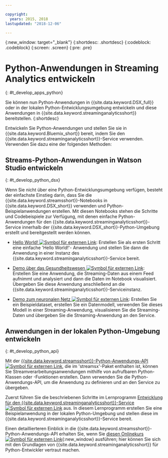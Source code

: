 ```yaml
---

copyright:
  years: 2015, 2018
lastupdated: "2018-12-06"

---
```


<!-- Attribute definitions -->
{:new_window: target="_blank"}
{:shortdesc: .shortdesc}
{:codeblock: .codeblock}
{:screen: .screen}
{:pre: .pre}

# Python-Anwendungen in Streaming Analytics entwickeln
{: #t_develop_apps_python}

Sie können nun Python-Anwendungen in {{site.data.keyword.DSX_full}} oder in der lokalen Python-Entwicklungsumgebung entwickeln und diese Anwendungen in {{site.data.keyword.streaminganalyticsshort}} bereitstellen.
{:shortdesc}

Entwickeln Sie Python-Anwendungen und stellen Sie sie in {{site.data.keyword.Bluemix_short}} bereit, indem Sie den {{site.data.keyword.streaminganalyticsshort}}-Service verwenden. Verwenden Sie dazu eine der folgenden Methoden:


## Streams-Python-Anwendungen in Watson Studio entwickeln
{: #t_develop_python_dsx}

Wenn Sie nicht über eine Python-Entwicklungsumgebung verfügen, besteht der einfachste Einstieg darin, dass Sie die {{site.data.keyword.streamsshort}}-Notebooks in {{site.data.keyword.DSX_short}} verwenden und Python-Beispielanwendungen erstellen. Mit diesen Notebooks stehen die Schritte und Codebeispiele zur Verfügung, mit denen einfache Python-Anwendungen für den {{site.data.keyword.streaminganalyticsshort}}-Service innerhalb der {{site.data.keyword.DSX_short}}-Python-Umgebung erstellt und bereitgestellt werden können.

* [Hello World! ![Symbol für externen Link](../../icons/launch-glyph.svg "Symbol für externen Link")](https://apsportal.ibm.com/exchange/public/entry/view/9fc33ce7301f10e21a9f92039ca9c6e8): Erstellen Sie als ersten Schritt eine einfache 'Hello World!'- Anwendung und stellen Sie dann die Anwendung in einer Instanz des {{site.data.keyword.streaminganalyticsshort}}-Service bereit.

* [Demo über das Gesundheitswesen ![Symbol für externen Link](../../icons/launch-glyph.svg "Symbol für externen Link")](https://apsportal.ibm.com/exchange/public/entry/view/9fc33ce7301f10e21a9f92039cad29a6): Erstellen Sie eine Anwendung, die Streaming-Daten aus einem Feed aufnimmt und analysiert und dann die Daten im Notebook visualisiert. Übergeben Sie diese Anwendung anschließend an die {{site.data.keyword.streaminganalyticsshort}}-Serviceinstanz.

* [Demo zum neuronalen Netz ![Symbol für externen Link](../../icons/launch-glyph.svg "Symbol für externen Link")](https://apsportal.ibm.com/exchange/public/entry/view/9fc33ce7301f10e21a9f92039ca60bb7): Erstellen Sie ein Beispieldataset, erstellen Sie ein Datenmodell, verwenden Sie dieses Modell in einer Streaming-Anwendung, visualisieren Sie die Streaming-Daten und übergeben Sie die Streaming-Anwendung an den Service.

## Anwendungen in der lokalen Python-Umgebung entwickeln
 {: #t_develop_python_api}

Mit der [{{site.data.keyword.streamsshort}}-Python-Anwendungs-API ![Symbol für externen Link](../../icons/launch-glyph.svg "Symbol für externen Link")](http://ibmstreams.github.io/streamsx.documentation/docs/python/python-appapi-devguide/#50-api-features), die im 'streamsx'-Paket enthalten ist, können Sie Streamverarbeitungsanwendungen mithilfe von aufrufbaren Python-Klassen oder -Funktionen erstellen. Dann verwenden Sie die Python-Anwendungs-API, um die Anwendung zu definieren und an den Service zu übergeben.

Zuerst führen Sie die beschriebenen Schritte im Lernprogramm [Entwicklung für den {{site.data.keyword.streaminganalyticsshort}}-Service ![Symbol für externen Link](../../icons/launch-glyph.svg "Symbol für externen Link")](http://ibmstreams.github.io/streamsx.documentation/docs/python/1.6/python-appapi-devguide-2a/index.html) aus. In diesem Lernprogramm erstellen Sie eine Beispielanwendung in der lokalen Python-Umgebung und stellen diese im {{site.data.keyword.streaminganalyticsshort}}-Service bereit.

Einen detaillierteren Einblick in die {{site.data.keyword.streamsshort}}-Python-Anwendungs-API erhalten Sie, wenn Sie [diesen Onlinekurs ![Symbol für externen Link](../../icons/launch-glyph.svg "Symbol für externen Link")](https://developer.ibm.com/courses/all/streaming-analytics-basics-python-developers/){:new_window} ausführen; hier können Sie sich mit den Grundlagen von {{site.data.keyword.streaminganalyticsshort}} für Python-Entwickler vertraut machen.
